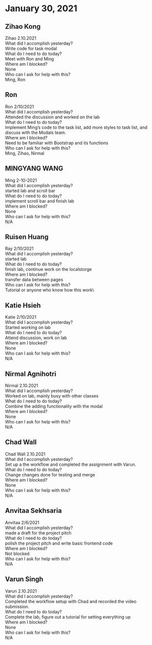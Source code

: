 # January 30, 2021

## Zihao Kong
Zihao 2.10.2021\
What did I accomplish yesterday?\
Write code for task modal\
What do I need to do today?\
Meet with Ron and Ming\
Where am I blocked?\
None\
Who can I ask for help with this?\
Ming, Ron

## Ron
Ron 2/10/2021\
 What did I accomplish yesterday?\
Attended the discussion and worked on the lab\
 What do I need to do today?\
Implement Ming’s code to the task list, add more styles to task list, and discuss with the Modals team.\
 Where am I blocked?\
Need to be familiar with Bootstrap and its functions\
 Who can I ask for help with this?\
Ming, Zihao, Nirmal
## MINGYANG WANG
Ming 2-10-2021\
 What did I accomplish yesterday?\
started lab and scroll bar\
 What do I need to do today?\
implement scroll bar and finish lab\
 Where am I blocked?\
None\
 Who can I ask for help with this?\
N/A
## Ruisen Huang
Ray 2/10/2021\
 What did I accomplish yesterday?\
started lab\
 What do I need to do today?\
finish lab, continue work on the localstorge\
 Where am I blocked?\
transfer data between pages\
 Who can I ask for help with this?\
Tutorial or anyone who know how this work\

## Katie Hsieh
Katie 2/10/2021\
What did I accomplish yesterday?\
Started working on lab\
What do I need to do today?\
Attend discussion, work on lab\
Where am I blocked?\
None\
Who can I ask for help with this?\
N/A

## Nirmal Agnihotri
Nirmal 2.10.2021\
What did I accomplish yesterday?\
Worked on lab, mainly busy with other classes\
What do I need to do today?\
Combine the adding functionality with the modal\
Where am I blocked?\
None\
Who can I ask for help with this?\
N/A

## Chad Wall
Chad Wall 2.10.2021\
What did I accomplish yesterday?\
Set up a the workflow and completed the assignment with Varun.\
What do I need to do today?\
Change changes done for testing and merge\
Where am I blocked?\
None\
Who can I ask for help with this?\
N/A
## Anvitaa Sekhsaria
Anvitaa 2/6/2021\
 What did I accomplish yesterday?\
made a draft for the project pitch\
 What do I need to do today?\
polish the project pitch and write basic frontend code\
 Where am I blocked?\
Not blocked\
 Who can I ask for help with this?\
N/A

## Varun Singh
Varun 2.10.2021\
What did I accomplish yesterday?\
Completed the workflow setup with Chad and recorded the video submission.\
What do I need to do today?\
Complete the lab, figure out a tutorial for setting everything up\
Where am I blocked?\
None\
Who can I ask for help with this?\
N/A